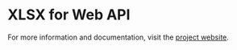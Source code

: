 XLSX for Web API
================

For more information and documentation, visit the [project website][project-website].

[project-website]: jordangray.github.io/xlsx-for-web-api